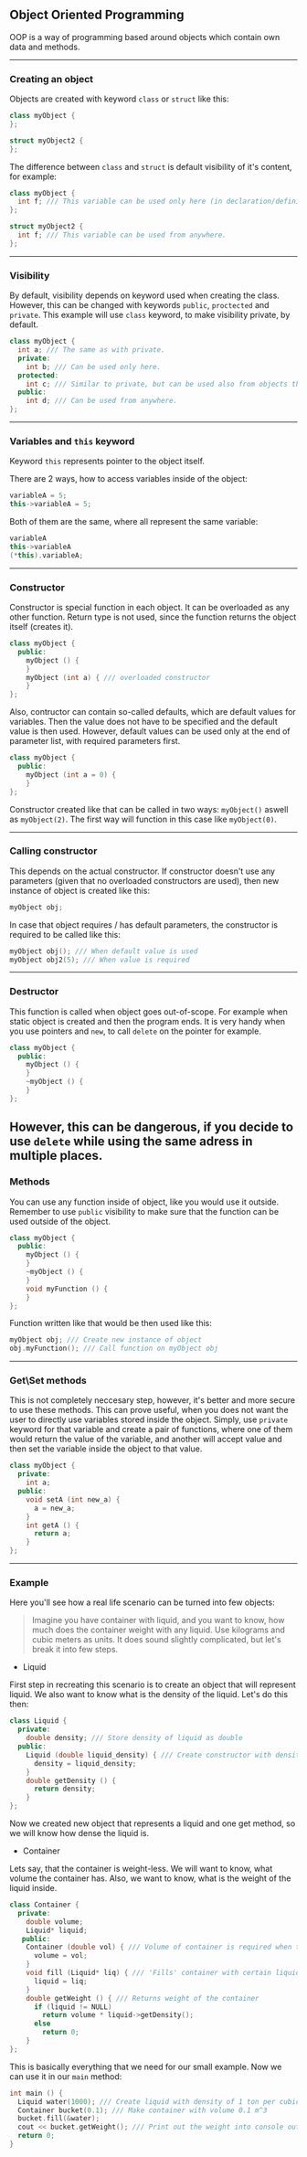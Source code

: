 ## Object Oriented Programming
OOP is a way of programming based around objects which contain own data and methods.

---
### Creating an object
Objects are created with keyword ```class``` or ```struct``` like this:
```cpp
class myObject {
};

struct myObject2 {
};
```
The difference between ```class``` and ```struct``` is default visibility of it's content, for example:
```cpp
class myObject {
  int f; /// This variable can be used only here (in declaration/definition of the class).
};

struct myObject2 {
  int f; /// This variable can be used from anywhere.
};
```
---
### Visibility
By default, visibility depends on keyword used when creating the class. However, this can be changed with keywords ```public```, ```proctected``` and ```private```. This example will use ```class``` keyword, to make visibility private, by default.
```cpp 
class myObject {
  int a; /// The same as with private.
  private:
    int b; /// Can be used only here.
  protected:
    int c; /// Similar to private, but can be used also from objects that extend this object.
  public:
    int d; /// Can be used from anywhere.
};
```
---
### Variables and ```this``` keyword
Keyword ```this``` represents pointer to the object itself.

There are 2 ways, how to access variables inside of the object:
```cpp
variableA = 5;
this->variableA = 5;
```
Both of them are the same, where all represent the same variable:
```cpp
variableA
this->variableA
(*this).variableA;
```
---
### Constructor
Constructor is special function in each object. It can be overloaded as any other function.
Return type is not used, since the function returns the object itself (creates it).
```cpp
class myObject {
  public:
    myObject () {
    }
    myObject (int a) { /// overloaded constructor
    }
};
```
Also, contructor can contain so-called defaults, which are default values for variables.
Then the value does not have to be specified and the default value is then used.
However, default values can be used only at the end of parameter list, with required parameters first.
```cpp
class myObject {
  public:
    myObject (int a = 0) {
    }
};
```
Constructor created like that can be called in two ways: ```myObject()``` aswell as ```myObject(2)```. 
The first way will function in this case like ```myObject(0)```.

---
### Calling constructor
This depends on the actual constructor. If constructor doesn't use any parameters (given that no overloaded constructors are used), then new instance of object is created like this:
```cpp
myObject obj;
```
In case that object requires / has default parameters, the constructor is required to be called like this:
```cpp
myObject obj(); /// When default value is used
myObject obj2(5); /// When value is required
```
---
### Destructor
This function is called when object goes out-of-scope. For example when static object is created and then the program ends.
It is very handy when you use pointers and ```new```, to call ```delete``` on the pointer for example.
```cpp
class myObject {
  public:
    myObject () {
    }
    ~myObject () {
    }
};
```
However, this can be dangerous, if you decide to use ```delete``` while using the same adress in multiple places.
---
### Methods
You can use any function inside of object, like you would use it outside. Remember to use ```public``` visibility to make sure that the function can be used outside of the object. 
```cpp
class myObject {
  public:
    myObject () {
    }
    ~myObject () {
    }
    void myFunction () {
    }
};
```
Function written like that would be then used like this:
```cpp
myObject obj; /// Create new instance of object
obj.myFunction(); /// Call function on myObject obj
```
---
### Get\Set methods
This is not completely neccesary step, however, it's better and more secure to use these methods. This can prove useful, when you does not want the user to directly use variables stored inside the object. Simply, use ```private``` keyword for that variable and create a pair of functions, where one of them would return the value of the variable, and another will accept value and then set the variable inside the object to that value.
```cpp
class myObject {
  private:
    int a;
  public:
    void setA (int new_a) {
      a = new_a;
    }
    int getA () {
      return a;
    }
};
```
---
### Example
Here you'll see how a real life scenario can be turned into few objects:
> Imagine you have container with liquid, and you want to know, how much does the container weight with any liquid. Use kilograms and cubic meters as units.
It does sound slightly complicated, but let's break it into few steps.
- Liquid

First step in recreating this scenario is to create an object that will represent liquid. We also want to know what is the density of the liquid. Let's do this then:
```cpp
class Liquid {
  private:
    double density; /// Store density of liquid as double
  public:
    Liquid (double liquid_density) { /// Create constructor with density as required parameter
      density = liquid_density;
    }
    double getDensity () {
      return density;
    }
};
```
Now we created new object that represents a liquid and one get method, so we will know how dense the liquid is. 
- Container

Lets say, that the container is weight-less. We will want to know, what volume the container has. Also, we want to know, what is the weight of the liquid inside.
```cpp
class Container {
  private:
    double volume;
    Liquid* liquid;
   public:
    Container (double vol) { /// Volume of container is required when the object is created
      volume = vol;
    }
    void fill (Liquid* liq) { /// 'Fills' container with certain liquid (by pointer)
      liquid = liq;
    }
    double getWeight () { /// Returns weight of the container
      if (liquid != NULL)
        return volume * liquid->getDensity();
      else
        return 0;
    }
};
```
This is basically everything that we need for our small example. Now we can use it in our ```main``` method:
```cpp
int main () {
  Liquid water(1000); /// Create liquid with density of 1 ton per cubic meter
  Container bucket(0.1); /// Make container with volume 0.1 m^3
  bucket.fill(&water);
  cout << bucket.getWeight(); /// Print out the weight into console output (std)
  return 0;
}
```















